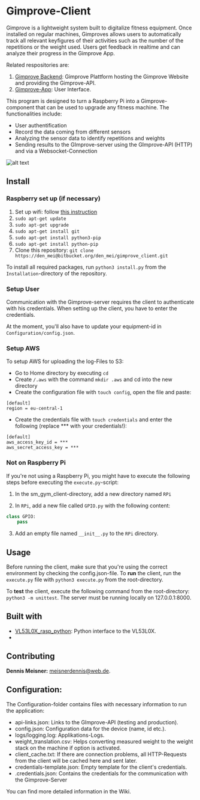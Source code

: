 # Gimprove-Client

Gimprove is a lightweight system built to digitalize fitness equipment. Once installed on regular machines, Gimproves
allows users to automatically track all relevant keyfigures of their activities such as the number of the repetitions
or the weight used. Users get feedback in realtime and can analyze their progress in the Gimprove App.

Related respositories are:
1) [Gimprove Backend](https://bitbucket.org/den_mei/gimprove_backend/src/master/): 
Gimprove Plattform hosting the Gimprove Website and providing the Gimprove-API.
2) [Gimprove-App](https://bitbucket.org/den_mei/gimprove_app/src/master/): User Interface.

This program is designed to turn a Raspberry Pi into a Gimprove-component that can be used to upgrade any fitness machine.
 The functionalities include:
* User authentification
* Record the data coming from different sensors
* Analyzing the sensor data to identify repetitions and weights
* Sending results to the GImprove-server using the GImprove-API (HTTP) and via a Websocket-Connection

![alt text](readme/client_terminal.JPG)

## Install
### Raspberry set up (if necessary)
1) Set up wifi: follow [this instruction](https://www.raspberrypi.org/documentation/configuration/wireless/wireless-cli.md)
2) ```sudo apt-get update```
3) ```sudo apt-get upgrade```
4) ```sudo apt-get install git```
5) ```sudo apt-get install python3-pip```
6) ```sudo apt-get install python-pip```
7) Clone this repository: ```git clone https://den_mei@bitbucket.org/den_mei/gimprove_client.git```

To install all required packages, run `python3 install.py` from the ```Installation```-directory of the repository.

### Setup User
Communication with the Gimprove-server requires the client to authenticate with his credentials. When setting up the 
client, you have to enter the credentials.

At the moment, you'll also have to update your equipment-id in ```Configuration/config.json```.

### Setup AWS
To setup AWS for uploading the log-Files to S3:
* Go to Home directory by executing `cd`
* Create `/.aws` with the command `mkdir .aws` and cd into the new directory
* Create the configuration file with `touch config`, open the file and paste: 
```
[default]
region = eu-central-1
```
* Create the credentials file with `touch credentials` and enter the following (replace *** with your credentials!):
```
[default]
aws_access_key_id = ***
aws_secret_access_key = ***
```

### Not on Raspberry Pi
If you're not using a Raspberry Pi, you might have to execute the following steps
before executing the `execute.py`-script:

1) In the sm_gym_client-directory, add a new directory named `RPi`

2) In `RPi`, add a new file called `GPIO.py` with the following content:
```python
class GPIO:
    pass
```

3) Add an empty file named `__init__.py` to the `RPi` directory.


## Usage
Before running the client, make sure that you're using the correct environment by checking the config.json-file.
To **run** the client, run the `execute.py` file with `python3 execute.py` from the root-directory.

To **test** the client, execute the following command from the root-directory: `python3 -m unittest`. The server must be
running locally on 127.0.0.1:8000.

## Built with
* <a href="https://github.com/johnbryanmoore/VL53L0X_rasp_python">VL53L0X_rasp_python</a>: Python interface to the 
VL53L0X.
* 

## Contributing
**Dennis Meisner:** meisnerdennis@web.de.

## Configuration: 
The Configuration-folder contains files with necessary information to run the application:

* api-links.json: Links to the GImprove-API (testing and production).
* config.json: Configuration data for the device (name, id etc.).
* logs/logging.log: Applikations-Logs.
* weight_translation.csv: Helps converting measured weight to the weight stack on the machine if option is activated.
* client_cache.txt: If there are connection problems, all HTTP-Requests from the client will be cached here and sent later.
* credentials-template.json: Empty template for the client's credentials.
* .credentials.json: Contains the credentials for the communication with the Gimprove-Server


You can find more detailed information in the Wiki.
